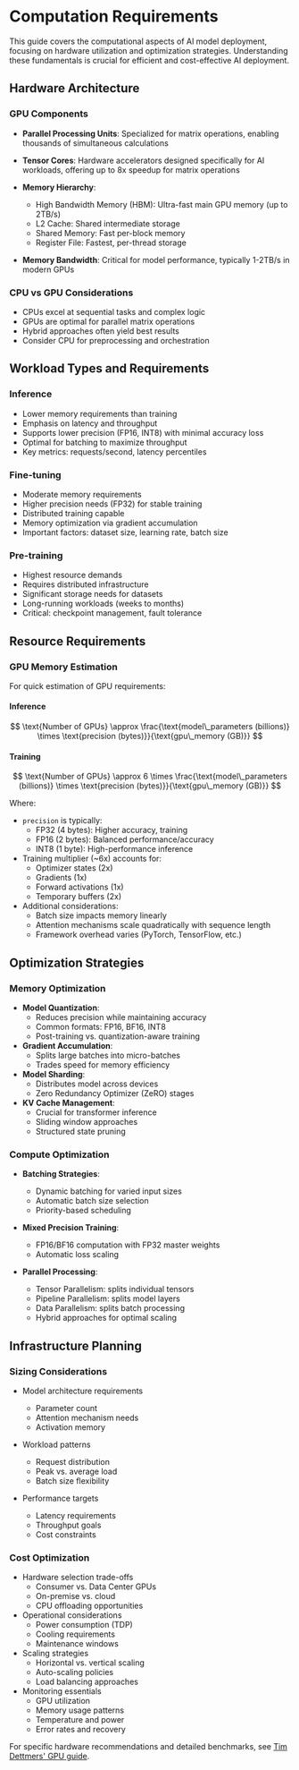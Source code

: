 # Computation Requirements

This guide covers the computational aspects of AI model deployment, focusing on hardware utilization and optimization strategies. Understanding these fundamentals is crucial for efficient and cost-effective AI deployment.

## Hardware Architecture

### GPU Components

- **Parallel Processing Units**: Specialized for matrix operations, enabling thousands of simultaneous calculations
- **Tensor Cores**: Hardware accelerators designed specifically for AI workloads, offering up to 8x speedup for matrix operations
- **Memory Hierarchy**: 

  - High Bandwidth Memory (HBM): Ultra-fast main GPU memory (up to 2TB/s)
  - L2 Cache: Shared intermediate storage
  - Shared Memory: Fast per-block memory
  - Register File: Fastest, per-thread storage

- **Memory Bandwidth**: Critical for model performance, typically 1-2TB/s in modern GPUs

### CPU vs GPU Considerations

- CPUs excel at sequential tasks and complex logic
- GPUs are optimal for parallel matrix operations
- Hybrid approaches often yield best results
- Consider CPU for preprocessing and orchestration

## Workload Types and Requirements

### Inference

- Lower memory requirements than training
- Emphasis on latency and throughput
- Supports lower precision (FP16, INT8) with minimal accuracy loss
- Optimal for batching to maximize throughput
- Key metrics: requests/second, latency percentiles

### Fine-tuning
- Moderate memory requirements
- Higher precision needs (FP32) for stable training
- Distributed training capable
- Memory optimization via gradient accumulation
- Important factors: dataset size, learning rate, batch size

### Pre-training
- Highest resource demands
- Requires distributed infrastructure
- Significant storage needs for datasets
- Long-running workloads (weeks to months)
- Critical: checkpoint management, fault tolerance

## Resource Requirements

### GPU Memory Estimation
For quick estimation of GPU requirements:

#### Inference
$$ \text{Number of GPUs} \approx \frac{\text{model\_parameters (billions)} \times \text{precision (bytes)}}{\text{gpu\_memory (GB)}} $$

#### Training
$$ \text{Number of GPUs} \approx 6 \times \frac{\text{model\_parameters (billions)} \times \text{precision (bytes)}}{\text{gpu\_memory (GB)}} $$

Where:
- `precision` is typically:
  - FP32 (4 bytes): Higher accuracy, training
  - FP16 (2 bytes): Balanced performance/accuracy
  - INT8 (1 byte): High-performance inference
- Training multiplier (~6x) accounts for:
  - Optimizer states (2x)
  - Gradients (1x)
  - Forward activations (1x)
  - Temporary buffers (2x)
- Additional considerations:
  - Batch size impacts memory linearly
  - Attention mechanisms scale quadratically with sequence length
  - Framework overhead varies (PyTorch, TensorFlow, etc.)

## Optimization Strategies

### Memory Optimization
- **Model Quantization**: 
  - Reduces precision while maintaining accuracy
  - Common formats: FP16, BF16, INT8
  - Post-training vs. quantization-aware training
- **Gradient Accumulation**: 
  - Splits large batches into micro-batches
  - Trades speed for memory efficiency
- **Model Sharding**: 
  - Distributes model across devices
  - Zero Redundancy Optimizer (ZeRO) stages
- **KV Cache Management**: 
  - Crucial for transformer inference
  - Sliding window approaches
  - Structured state pruning

### Compute Optimization

- **Batching Strategies**: 

  - Dynamic batching for varied input sizes
  - Automatic batch size selection
  - Priority-based scheduling

- **Mixed Precision Training**: 

  - FP16/BF16 computation with FP32 master weights
  - Automatic loss scaling

- **Parallel Processing**:

  - Tensor Parallelism: splits individual tensors
  - Pipeline Parallelism: splits model layers
  - Data Parallelism: splits batch processing
  - Hybrid approaches for optimal scaling

## Infrastructure Planning

### Sizing Considerations

- Model architecture requirements
    - Parameter count
    - Attention mechanism needs
    - Activation memory

- Workload patterns
    - Request distribution
    - Peak vs. average load
    - Batch size flexibility

- Performance targets
    - Latency requirements
    - Throughput goals
    - Cost constraints

### Cost Optimization

- Hardware selection trade-offs
    - Consumer vs. Data Center GPUs
    - On-premise vs. cloud
    - CPU offloading opportunities
- Operational considerations
    - Power consumption (TDP)
    - Cooling requirements
    - Maintenance windows
- Scaling strategies
    - Horizontal vs. vertical scaling
    - Auto-scaling policies
    - Load balancing approaches
- Monitoring essentials
    - GPU utilization
    - Memory usage patterns
    - Temperature and power
    - Error rates and recovery

For specific hardware recommendations and detailed benchmarks, see [Tim Dettmers' GPU guide](https://timdettmers.com/2023/01/30/which-gpu-for-deep-learning/).


